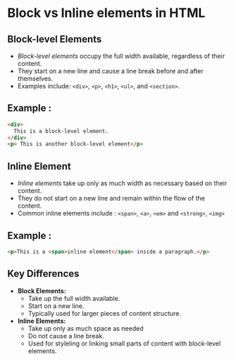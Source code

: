 # Block vs Inline elements in HTML

## Block-level Elements
- *Block-level elements* occupy the full width available, regardless of their content.
- They start on a new line and cause a line break before and after themselves.
- Examples include: `<div>`, `<p>`, `<h1>`, `<ul>`, and `<section>`.

## Example :
```html
<div>
  This is a block-level element.
</div>
<p> This is another block-level element</p>
```

## Inline Element
- *Inline elements* take up only as much width as necessary based on their content.
- They do not start on a new line and remain within the flow of the content.
- Common inline elements include : `<span>`, `<a>`, `<em>` and `<strong>`, `<img>`

## Example :
```html
<p>This is a <span>inline element</span> inside a paragraph.</p>
```

## Key Differences
- **Block Elements:**
  - Take up the full width available.
  - Start on a new line.
  - Typically used for larger pieces of content structure.
- **Inline Elements:**
  - Take up only as much space as needed
  - Do not cause a line break.
  - Used for styleling or linking small parts of content with block-level elements.